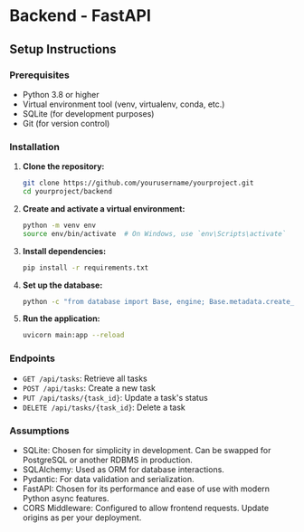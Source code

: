 # Backend - FastAPI

## Setup Instructions

### Prerequisites

- Python 3.8 or higher
- Virtual environment tool (venv, virtualenv, conda, etc.)
- SQLite (for development purposes)
- Git (for version control)

### Installation

1. **Clone the repository:**

    ```sh
    git clone https://github.com/yourusername/yourproject.git
    cd yourproject/backend
    ```

2. **Create and activate a virtual environment:**

    ```sh
    python -m venv env
    source env/bin/activate  # On Windows, use `env\Scripts\activate`
    ```

3. **Install dependencies:**

    ```sh
    pip install -r requirements.txt
    ```

4. **Set up the database:**

    ```sh
    python -c "from database import Base, engine; Base.metadata.create_all(bind=engine)"
    ```

5. **Run the application:**

    ```sh
    uvicorn main:app --reload
    ```

### Endpoints

- `GET /api/tasks`: Retrieve all tasks
- `POST /api/tasks`: Create a new task
- `PUT /api/tasks/{task_id}`: Update a task's status
- `DELETE /api/tasks/{task_id}`: Delete a task

### Assumptions

- SQLite: Chosen for simplicity in development. Can be swapped for PostgreSQL or another RDBMS in production.
- SQLAlchemy: Used as ORM for database interactions.
- Pydantic: For data validation and serialization.
- FastAPI: Chosen for its performance and ease of use with modern Python async features.
- CORS Middleware: Configured to allow frontend requests. Update origins as per your deployment.
